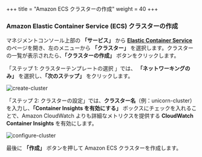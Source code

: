 +++
title = "Amazon ECS クラスターの作成"
weight = 40
+++


### Amazon Elastic Container Service (ECS) クラスターの作成

マネジメントコンソール上部の **「サービス」** から **<a href="https://console.aws.amazon.com/ecs/home?region=us-west-2" target="_blank">Elastic Container Service</a>** のページを開き、左のメニューから **「クラスター」** を選択します。クラスターの一覧が表示されたら、**「クラスターの作成」** ボタンをクリックします。

「ステップ 1: クラスターテンプレートの選択 」では、 **「ネットワーキングのみ」** を選択し、**「次のステップ」** をクリックします。

![create-cluster](/ecs/create-cluster.ja.png)

「ステップ 2: クラスターの設定」では、**クラスター名**（例：unicorn-cluster）を入力し、**「Container Insights を有効にする」** ボックスにチェックを入れることで、Amazon CloudWatch よりも詳細なメトリクスを提供する **CloudWatch Container Insights** を有効にします。

![configure-cluster](/ecs/configure-cluster.ja.png)

最後に **「作成」** ボタンを押して Amazon ECS クラスターを作成します。
